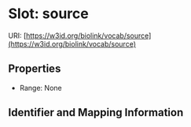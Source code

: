 # Slot: source

URI: [https://w3id.org/biolink/vocab/source](https://w3id.org/biolink/vocab/source)



<!-- no inheritance hierarchy -->


## Properties

 * Range: None



## Identifier and Mapping Information





